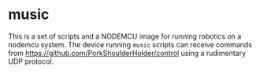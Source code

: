 # music

This is a set of scripts and a NODEMCU image for running robotics on a nodemcu system. The device running `music`
scripts can receive commands from https://github.com/PorkShoulderHolder/control using a rudimentary UDP protocol.

